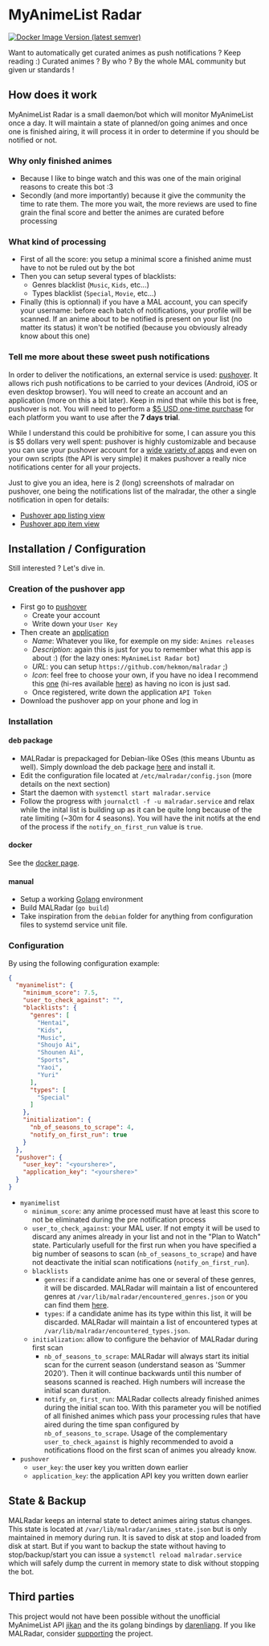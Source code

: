 # MyAnimeList Radar

[![Docker Image Version (latest semver)](https://img.shields.io/docker/v/hekmon/malradar?label=DockerHub&logo=docker&sort=semver)](https://hub.docker.com/r/hekmon/malradar)

Want to automatically get curated animes as push notifications ? Keep reading :)
Curated animes ? By who ? By the whole MAL community but given ur standards !

## How does it work

MyAnimeList Radar is a small daemon/bot which will monitor MyAnimeList once a day. It will maintain a state of planned/on going animes and once one is finished airing, it will process it in order to determine if you should be notified or not.

### Why only finished animes

* Because I like to binge watch and this was one of the main original reasons to create this bot :3
* Secondly (and more importantly) because it give the community the time to rate them. The more you wait, the more reviews are used to fine grain the final score and better the animes are curated before processing

### What kind of processing

* First of all the score: you setup a minimal score a finished anime must have to not be ruled out by the bot
* Then you can setup several types of blacklists:
  * Genres blacklist (`Music`, `Kids`, etc...)
  * Types blacklist (`Special`, `Movie`, etc...)
* Finally (this is optionnal) if you have a MAL account, you can specify your username: before each batch of notifications, your profile will be scanned. If an anime about to be notified is present on your list (no matter its status) it won't be notified (because you obviously already know about this one)

### Tell me more about these sweet push notifications

In order to deliver the notifications, an external service is used: [pushover](https://pushover.net/). It allows rich push notifications to be carried to your devices (Android, iOS or even desktop browser). You will need to create an account and an application (more on this a bit later). Keep in mind that while this bot is free, pushover is not. You will need to perform a [$5 USD one-time purchase](https://pushover.net/pricing) for each platform you want to use after the **7 days trial**.

While I understand this could be prohibitive for some, I can assure you this is $5 dollars very well spent: pushover is highly customizable and because you can use your pushover account for a [wide variety of apps](https://pushover.net/apps) and even on your own scripts (the API is very simple) it makes pushover a really nice notifications center for all your projects.

Just to give you an idea, here is 2 (long) screenshots of malradar on pushover, one being the notifications list of the malradar, the other a single notification in open for details:

* [Pushover app listing view](img/list.jpg?raw=true)
* [Pushover app item view](img/item.jpg?raw=true)

## Installation / Configuration

Still interested ? Let's dive in.

### Creation of the pushover app

* First go to [pushover](https://pushover.net/)
  * Create your account
  * Write down your `User Key`
* Then create an [application](https://pushover.net/apps/build)
  * *Name*: Whatever you like, for exemple on my side: `Animes releases`
  * *Description*: again this is just for you to remember what this app is about :) (for the lazy ones: `MyAnimeList Radar bot`)
  * *URL*: you can setup `https://github.com/hekmon/malradar` ;)
  * *Icon*: feel free to choose your own, if you have no idea I recommend this [one](https://cdn.myanimelist.net/img/sp/icon/apple-touch-icon-256.png) (hi-res available [here](https://myanimelist.net/forum/?topicid=1575618)) as having no icon is just sad.
  * Once registered, write down the application `API Token`
* Download the pushover app on your phone and log in

### Installation

#### deb package

* MALRadar is prepackaged for Debian-like OSes (this means Ubuntu as well). Simply download the deb package [here](https://github.com/hekmon/malradar/releases) and install it.
* Edit the configuration file located at `/etc/malradar/config.json` (more details on the next section)
* Start the daemon with `systemctl start malradar.service`
* Follow the progress with `journalctl -f -u malradar.service` and relax while the inital list is building up as it can be quite long because of the rate limiting (~30m for 4 seasons). You will have the init notifs at the end of the process if the `notify_on_first_run` value is `true`.

#### docker

See the [docker page](https://hub.docker.com/r/hekmon/malradar).

#### manual

* Setup a working [Golang](https://golang.org/) environment
* Build MALRadar (`go build`)
* Take inspiration from the `debian` folder for anything from configuration files to systemd service unit file.

### Configuration

By using the following configuration example:

```json
{
  "myanimelist": {
    "minimum_score": 7.5,
    "user_to_check_against": "",
    "blacklists": {
      "genres": [
        "Hentai",
        "Kids",
        "Music",
        "Shoujo Ai",
        "Shounen Ai",
        "Sports",
        "Yaoi",
        "Yuri"
      ],
      "types": [
        "Special"
      ]
    },
    "initialization": {
      "nb_of_seasons_to_scrape": 4,
      "notify_on_first_run": true
    }
  },
  "pushover": {
    "user_key": "<yourshere>",
    "application_key": "<yourshere>"
  }
}
```

* `myanimelist`
  * `minimum_score`: any anime processed must have at least this score to not be eliminated during the pre notification process
  * `user_to_check_against`: your MAL user. If not empty it will be used to discard any animes already in your list and not in the "Plan to Watch" state. Particularly usefull for the first run when you have specified a big number of seasons to scan (`nb_of_seasons_to_scrape`) and have not deactivate the initial scan notifications (`notify_on_first_run`).
  * `blacklists`
    * `genres`: if a candidate anime has one or several of these genres, it will be discarded. MALRadar will maintain a list of encountered genres at `/var/lib/malradar/encountered_genres.json` or you can find them [here](https://myanimelist.net/anime.php).
    * `types`: if a candidate anime has its type within this list, it will be discarded. MALRadar will maintain a list of encountered types at `/var/lib/malradar/encountered_types.json`.
  * `initialization`: allow to configure the behavior of MALRadar during first scan
    * `nb_of_seasons_to_scrape`: MALRadar will always start its initial scan for the current season (understand season as 'Summer 2020'). Then it will continue backwards until this number of seasons scanned is reached. High numbers will increase the initial scan duration.
    * `notify_on_first_run`: MALRadar collects already finished animes during the initial scan too. With this parameter you will be notified of all finished animes which pass your processing rules that have aired during the time span configured by `nb_of_seasons_to_scrape`. Usage of the complementary `user_to_check_against` is highly recommended to avoid a notifications flood on the first scan of animes you already know.
* `pushover`
  * `user_key`: the user key you written down earlier
  * `application_key`: the application API key you written down earlier

## State & Backup

MALRadar keeps an internal state to detect animes airing status changes. This state is located at `/var/lib/malradar/animes_state.json` but is only maintained in memory during run. It is saved to disk at stop and loaded from disk at start. But if you want to backup the state without having to stop/backup/start you can issue a `systemctl reload malradar.service` which will safely dump the current in memory state to disk without stopping the bot.

## Third parties

This project would not have been possible without the unofficial MyAnimeList API [jikan](https://jikan.moe/) and the its golang bindings by [darenliang](https://github.com/darenliang/jikan-go). If you like MALRadar, consider [supporting](https://patreon.com/jikan) the project.
